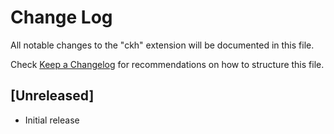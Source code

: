 # Change Log

All notable changes to the "ckh" extension will be documented in this file.

Check [Keep a Changelog](http://keepachangelog.com/) for recommendations on how to structure this file.

## [Unreleased]

- Initial release
